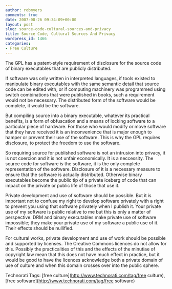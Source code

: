 ```yaml
---
author: robmyers
comments: true
date: 2007-08-26 09:34:09+00:00
layout: post
slug: source-code-cultural-sources-and-privacy
title: Source Code, Cultural Sources And Privacy
wordpress_id: 1466
categories:
- Free Culture
---
```


The GPL has a patent-style requirement of disclosure for the source code of binary executables that are publicly distributed.  
  
If software was only written in interpreted languages, if tools existed to manipulate binary executables with the same semantic detail that source code can be edited with, or if computing machinery was programmed using switch combinations that were published in books, such a requirement would not be necessary. The distributed form of the software would be complete, it would be the software.  
  
But compiling source into a binary executable, whatever its practical benefits, is a form of obfuscation and a means of locking software to a particular piece of hardware. For those who would modify or move software that they have received it is an inconvenience that is major enough to hamper or prevent their use of the software. This is why the GPL requires disclosure, to protect the freedom to use the software.  
  
So requiring source for published software is not an intrusion into privacy, it is not coercion and it is not unfair economically. It is a neccessity. The source code for software _is_ the software, it is the only complete representation of the software. Disclosure of it is a necessary measure to ensure that the software is actually distributed. Otherwise binary executables become the public tip of a private iceberg of code that can impact on the private or public life of those that use it.  
  
Private development and use of software should be possible. But it is important not to confuse my right to develop software privately with a right to prevent you using that software privately when I publish it. Your private use of my software is public relative to me but this is only a matter of perspective. DRM and binary executables make private use of software impossible; they make your private use of my software a public use of it. Their effects should be nullified.  
  
For cultural works, private development and use of work should be possible and supported by licenses. The Creative Commons licences do not allow for this. Possibly the practicalities of this and the effects of the minutiae of copyright law mean that this does not have much effect in practice, but it would be good to have the licences acknowledge both a private domain of use of culture and when this domain crosses over into the public sphere.  


Technorati Tags: [free culture](http://www.technorati.com/tag/free culture), [free software](http://www.technorati.com/tag/free software)

  


